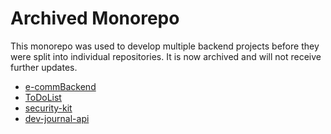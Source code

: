 # Archived Monorepo

This monorepo was used to develop multiple backend projects before they were split into individual repositories. It is now archived and will not receive further updates.

- [e-commBackend](https://github.com/tesla77coded/e-commBackend)
- [ToDoList](https://github.com/tesla77coded/ToDoList)
- [security-kit](https://github.com/tesla77coded/security-kit)
- [dev-journal-api](https://github.com/tesla77coded/dev-journal-api)
